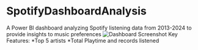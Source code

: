 # SpotifyDashboardAnalysis
A Power BI dashboard analyzing Spotify listening data from 2013-2024 to provide insights to music preferences
![Dashboard Screenshot](images/dashboard_screenshot.png)
Key Features:
*Top 5 artists 
*Total Playtime and records listened
